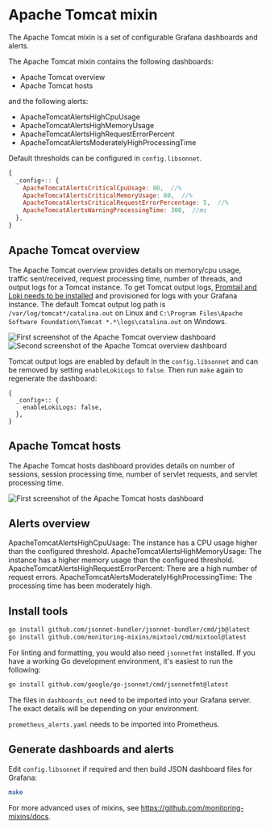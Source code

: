 # Apache Tomcat mixin

The Apache Tomcat mixin is a set of configurable Grafana dashboards and alerts.

The Apache Tomcat mixin contains the following dashboards:

- Apache Tomcat overview
- Apache Tomcat hosts

and the following alerts:

- ApacheTomcatAlertsHighCpuUsage
- ApacheTomcatAlertsHighMemoryUsage
- ApacheTomcatAlertsHighRequestErrorPercent
- ApacheTomcatAlertsModeratelyHighProcessingTime

Default thresholds can be configured in `config.libsonnet`.

```js
{
  _config+:: {
    ApacheTomcatAlertsCriticalCpuUsage: 80,  //%
    ApacheTomcatAlertsCriticalMemoryUsage: 80,  //%
    ApacheTomcatAlertsCriticalRequestErrorPercentage: 5,  //%
    ApacheTomcatAlertsWarningProcessingTime: 300,  //ms
  },
}
```

## Apache Tomcat overview

The Apache Tomcat overview provides details on memory/cpu usage, traffic sent/received, request processing time, number of threads, and output logs for a Tomcat instance.
To get Tomcat output logs, [Promtail and Loki needs to be installed](https://grafana.com/docs/loki/latest/installation/) and provisioned for logs with your Grafana instance. The default Tomcat output log path is `/var/log/tomcat*/catalina.out` on Linux and `C:\Program Files\Apache Software Foundation\Tomcat *.*\logs\catalina.out` on Windows.

![First screenshot of the Apache Tomcat overview dashboard](https://storage.googleapis.com/grafanalabs-integration-assets/apache-tomcat/screenshots/overview_1.png)
![Second screenshot of the Apache Tomcat overview dashboard](https://storage.googleapis.com/grafanalabs-integration-assets/apache-tomcat/screenshots/overview_2.png)

Tomcat output logs are enabled by default in the `config.libsonnet` and can be removed by setting `enableLokiLogs` to `false`. Then run `make` again to regenerate the dashboard:

```
{
  _config+:: {
    enableLokiLogs: false,
  },
}
```

## Apache Tomcat hosts

The Apache Tomcat hosts dashboard provides details on number of sessions, session processing time, number of servlet requests, and servlet processing time. 

![First screenshot of the Apache Tomcat hosts dashboard](https://storage.googleapis.com/grafanalabs-integration-assets/apache-tomcat/screenshots/hosts_1.png)
## Alerts overview

ApacheTomcatAlertsHighCpuUsage: The instance has a CPU usage higher than the configured threshold.
ApacheTomcatAlertsHighMemoryUsage: The instance has a higher memory usage than the configured threshold.
ApacheTomcatAlertsHighRequestErrorPercent: There are a high number of request errors.
ApacheTomcatAlertsModeratelyHighProcessingTime: The processing time has been moderately high.

## Install tools

```bash
go install github.com/jsonnet-bundler/jsonnet-bundler/cmd/jb@latest
go install github.com/monitoring-mixins/mixtool/cmd/mixtool@latest
```

For linting and formatting, you would also need `jsonnetfmt` installed. If you
have a working Go development environment, it's easiest to run the following:

```bash
go install github.com/google/go-jsonnet/cmd/jsonnetfmt@latest
```

The files in `dashboards_out` need to be imported
into your Grafana server. The exact details will be depending on your environment.

`prometheus_alerts.yaml` needs to be imported into Prometheus.

## Generate dashboards and alerts

Edit `config.libsonnet` if required and then build JSON dashboard files for Grafana:

```bash
make
```

For more advanced uses of mixins, see
https://github.com/monitoring-mixins/docs.
